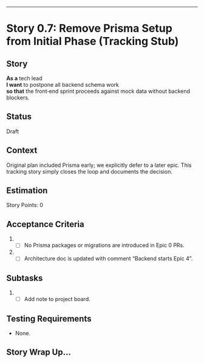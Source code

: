 ---

# Story 0.7: Remove Prisma Setup from Initial Phase (Tracking Stub)

## Story
**As a** tech lead  
**I want** to postpone all backend schema work  
**so that** the front‑end sprint proceeds against mock data without backend blockers.

## Status
Draft

## Context
Original plan included Prisma early; we explicitly defer to a later epic. This tracking story simply closes the loop and documents the decision.

## Estimation
Story Points: 0

## Acceptance Criteria
1. - [ ] No Prisma packages or migrations are introduced in Epic 0 PRs.
2. - [ ] Architecture doc is updated with comment “Backend starts Epic 4”.

## Subtasks
1. - [ ] Add note to project board.

## Testing Requirements
- None.

## Story Wrap Up…
<!-- empty section -->